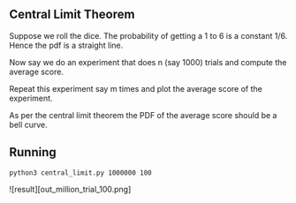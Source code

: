 ## Central Limit Theorem
Suppose we roll the dice. The probability of getting a 1 to 6 is a constant 1/6. Hence the pdf is a straight line.

Now say we do an experiment that does n (say 1000) trials and compute the average score.

Repeat this experiment say m times and plot the average score of the experiment.

As per the central limit theorem the PDF of the average score should be a bell curve.

## Running
```
python3 central_limit.py 1000000 100
```

![result][out_million_trial_100.png]
